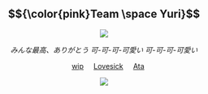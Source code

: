 <div align="center">

## $${\color{pink}Team \space Yuri}$$

<img src="https://github.com/user-attachments/assets/b296ffce-6824-4755-8cb1-0a723a5d57a9" />
</p>

</p>

*みんな最高、ありがとう
可-可-可-可愛い
可-可-可-可愛い*

&nbsp;&nbsp;&nbsp; [wip](https://github.com/cvremp3) &nbsp;&nbsp;&nbsp; [Lovesick](https://github.com/LovesickObsession) &nbsp;&nbsp;&nbsp; [Ata](https://forevermortal.atabook.org/)

<img src="https://github.com/user-attachments/assets/4f422203-eb03-4b28-a0bb-bfc067da1387" />
</p>

